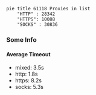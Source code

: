 
```mermaid
pie title 61118 Proxies in list
    "HTTP" : 28342
    "HTTPS": 10088
    "SOCKS" : 30836
```

### Some Info
#### Average Timeout

- mixed: 3.5s
- http: 1.8s
- https: 8.2s
- socks: 5.3s